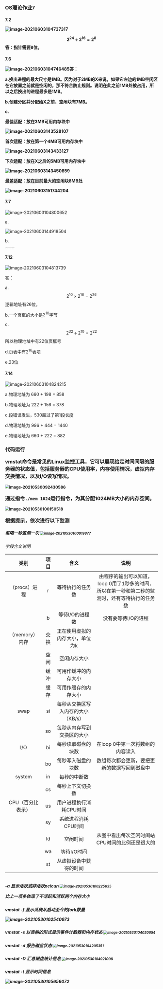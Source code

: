 <h3>OS理论作业7
<h4>7.2

![image-20210603104737317](C:\Users\16435\AppData\Roaming\Typora\typora-user-images\image-20210603104737317.png)

$$
2^{24}÷2^{16} = 2^8
$$
答：指针需要8位。

<h4>7.6

![image-20210603104746485](C:\Users\16435\AppData\Roaming\Typora\typora-user-images\image-20210603104746485.png)答：

a.换出进程的最大尺寸是1MB。因为对于2MB的X来说，如果它左边的1MB空闲区在它放置之前就是空闲的，那不符合防止规则。说明在此之前1MB处被占用，所以之后换出的进程最多是1MB。

b.创建分区并分配给X之前，空闲块有7MB。

c.

最佳适配：放在3MB可用内存块中

![image-20210603143528107](C:\Users\16435\AppData\Roaming\Typora\typora-user-images\image-20210603143528107.png)

首次适配：放在第一个4MB可用内存块中

![image-20210603143433127](C:\Users\16435\AppData\Roaming\Typora\typora-user-images\image-20210603143433127.png)

下次适配：放在X之后的5MB可用内存块中

![image-20210603143450859](C:\Users\16435\AppData\Roaming\Typora\typora-user-images\image-20210603143450859.png)

最差适配：放在目前最大的空闲块8MB处

![image-20210603151744204](C:\Users\16435\AppData\Roaming\Typora\typora-user-images\image-20210603151744204.png)

<h4>7.7</h4>

![image-20210603104800652](C:\Users\16435\AppData\Roaming\Typora\typora-user-images\image-20210603104800652.png)

a. 

![image-20210603144918504](C:\Users\16435\AppData\Roaming\Typora\typora-user-images\image-20210603144918504.png)

b. 

<img src="C:\Users\16435\AppData\Roaming\Typora\typora-user-images\image-20210603145646599.png" alt="image-20210603145646599" style="zoom: 15%;" />





<h4>7.12</h4>

![image-20210603104813739](C:\Users\16435\AppData\Roaming\Typora\typora-user-images\image-20210603104813739.png)

答：

a.
$$
2^{10} ×2^{16}  = 2^{26}
$$
逻辑地址有26位。

b.一个页框的大小是$2^{10}$字节

c.
$$
2^{32}÷2^{10}=2^{22}
$$
所以物理地址中有22位页框号

d.页表中有$2^{16}$表项

e.23位

<h4>7.14</h4>

![image-20210603104824215](C:\Users\16435\AppData\Roaming\Typora\typora-user-images\image-20210603104824215.png)



a.物理地址为 660 + 198 = 858 

b.物理地址为 222 + 156 = 378

c.段错误发生，530超过了第1段长度

d.物理地址为 996 + 444 = 1440

e.物理地址为 660 + 222 = 882

<h3>代码运行

vmstat命令是常见的Linux监控工具，它可以展现给定时间间隔的服务器的状态值，包括服务器的CPU使用率，内存使用情况，虚拟内存交换情况，以及I/O读写情况。

<img src="C:\Users\16435\AppData\Roaming\Typora\typora-user-images\image-20210530092430586.png" alt="image-20210530092430586" style="zoom:80%;" />

通过指令`./mem 1024`运行指令，为其分配1024MB大小的内存空间。

<img src="C:\Users\16435\AppData\Roaming\Typora\typora-user-images\image-20210530100150518.png" alt="image-20210530100150518" style="zoom:80%;" />

根据提示，依次进行以下监测

<h5>每隔一秒监测一次

<img src="C:\Users\16435\AppData\Roaming\Typora\typora-user-images\image-20210530100019877.png" alt="image-20210530100019877" style="zoom:80%;" />

<h6>字段含义说明

|       类别        | 项目 |                含义                |                             说明                             |
| :---------------: | :--: | :--------------------------------: | :----------------------------------------------------------: |
|   （procs）进程   |  r   |          等待执行的任务数          | 由程序的输出可以知道，loop 0用了1秒多的时间，所以在第一秒和第二秒的监测时，还有等待执行的任务数 |
|                   |  b   |          等待I/O的进程数           |                     没有要等待I/O的进程                      |
|  （memory）内存   | 交换 |  正在使用虚拟的内存大小，单位为k   |                                                              |
|                   | 空闲 |            空闲内存大小            |                                                              |
|                   | 缓冲 |        可用作缓冲的内存大小        |                                                              |
|                   | 缓存 |        可用作缓存的内存大小        |                                                              |
|       swap        |  si  | 每秒从交换区写入内存的大小（KB/s） |                                                              |
|                   |  so  |     每秒从内存写到交换区的大小     |                                                              |
|        I/O        |  bi  |         每秒读取磁盘的块数         |               在loop 0中第一次将数组的内容读入               |
|                   |  bo  |         每秒写入磁盘的块数         |         数组每次都会更新，要把更新的数据写回到磁盘中         |
|      system       |  in  |            每秒的中断数            |                                                              |
|                   |  cs  |          每秒上下文切换数          |                                                              |
| CPU（百分比表示） |  us  |      用户进程执行消耗CPU时间       |                                                              |
|                   |  sy  |        系统进程消耗CPU时间         |                                                              |
|                   |  ld  |              空闲时间              |       从图中看出每次空闲时间站CPU时间的比例还是很大的        |
|                   |  wa  |            等待I/O时间             |                                                              |
|                   |  st  |       从虚拟设备中获得的时间       |                                                              |

<h5>-a  显示活跃或非活跃neicun

<img src="C:\Users\16435\AppData\Roaming\Typora\typora-user-images\image-20210530100225635.png" alt="image-20210530100225635" style="zoom:80%;" />

比上一项多体现了不活跃和活跃两个内存大小

<h5>vmstat -f  显示系统从启动至今的fork数量

![image-20210530102540973](C:\Users\16435\AppData\Roaming\Typora\typora-user-images\image-20210530102540973.png)

<h5>vmstat -s 以表格的形式显示事件计数器和内存状态

<img src="C:\Users\16435\AppData\Roaming\Typora\typora-user-images\image-20210530104020654.png" alt="image-20210530104020654" style="zoom:80%;" />

<h5>vmstat -d 报告磁盘状态

<img src="C:\Users\16435\AppData\Roaming\Typora\typora-user-images\image-20210530104205351.png" alt="image-20210530104205351" style="zoom:80%;" />

<h5>vmstat -D  汇总磁盘统计信息

<img src="C:\Users\16435\AppData\Roaming\Typora\typora-user-images\image-20210530104921008.png" alt="image-20210530104921008" style="zoom:80%;" />

<h5>vmstat -t  显示时间信息

![image-20210530105659072](C:\Users\16435\AppData\Roaming\Typora\typora-user-images\image-20210530105659072.png)

